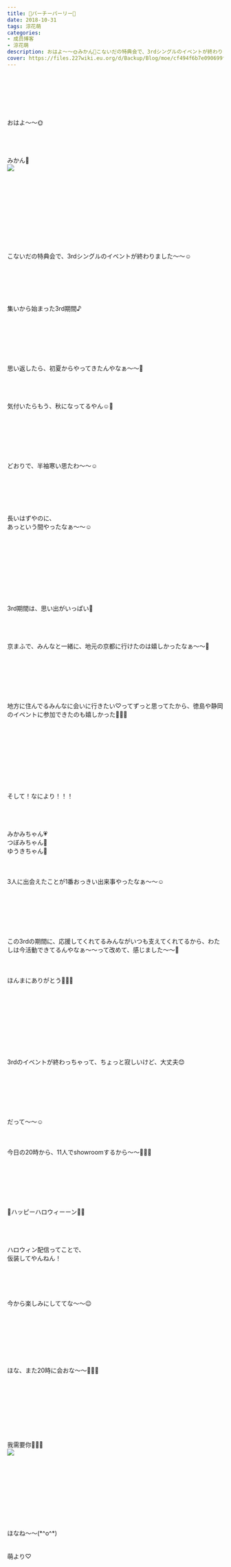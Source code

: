 ```yaml
---
title: 👻パーチーパーリー🎃
date: 2018-10-31
tags: 涼花萌
categories: 
- 成员博客
- 涼花萌
description: おはよ〜〜🌞みかん🍊こないだの特典会で、3rdシングルのイベントが終わりました〜〜☺️集いから始まった3rd期間♪思い返したら、...
cover: https://files.227wiki.eu.org/d/Backup/Blog/moe/cf494f6b7e090699f9a51fda42642.jpg 
---
```

<div class="blog_detail__main">
<br/>
<br/>
<br/>
<br/>
<br/>
<br/>
おはよ〜〜🌞<br/>
<br/>
<br/>
<br/>
<br/>
みかん🍊<br/>
<img src="https://files.227wiki.eu.org/d/Backup/Blog/moe/cf494f6b7e090699f9a51fda42642.jpg"><br/>
<br/>
<br/>
<br/>
<br/>
<br/>
<br/>
<br/>
<br/>
<br/>
<br/>
<br/>
こないだの特典会で、3rdシングルのイベントが終わりました〜〜☺️<br/>
<br/>
<br/>
<br/>
<br/>
<br/>
<br/>
集いから始まった3rd期間♪<br/>
<br/>
<br/>
<br/>
<br/>
<br/>
<br/>
<br/>
思い返したら、初夏からやってきたんやなぁ〜〜🎐<br/>
<br/>
<br/>
<br/>
<br/>
気付いたらもう、秋になってるやん☺️🍁<br/>
<br/>
<br/>
<br/>
<br/>
<br/>
<br/>
<br/>
どおりで、半袖寒い思たわ〜〜☺️<br/>
<br/>
<br/>
<br/>
<br/>
<br/>
<br/>
長いはずやのに、<br/>
あっという間やったなぁ〜〜☺️<br/>
<br/>
<br/>
<br/>
<br/>
<br/>
<br/>
<br/>
<br/>
<br/>
<br/>
3rd期間は、思い出がいっぱい💓<br/>
<br/>
<br/>
<br/>
<br/>
京まふで、みんなと一緒に、地元の京都に行けたのは嬉しかったなぁ〜〜🍵<br/>
<br/>
<br/>
<br/>
<br/>
<br/>
<br/>
<br/>
地方に住んでるみんなに会いに行きたい♡ってずっと思ってたから、徳島や静岡のイベントに参加できたのも嬉しかった🤗💓💓<br/>
<br/>
<br/>
<br/>
<br/>
<br/>
<br/>
<br/>
<br/>
<br/>
<br/>
そして！なにより！！！<br/>
<br/>
<br/>
<br/>
<br/>
みかみちゃん💗<br/>
つぼみちゃん💚<br/>
ゆうきちゃん💜<br/>
<br/>
<br/>
<br/>
3人に出会えたことが1番おっきい出来事やったなぁ〜〜☺️<br/>
<br/>
<br/>
<br/>
<br/>
<br/>
<br/>
<br/>
この3rdの期間に、応援してくれてるみんながいつも支えてくれてるから、わたしは今活動できてるんやなぁ〜〜って改めて、感じました〜〜🙈<br/>
<br/>
<br/>
<br/>
ほんまにありがとう💓💓💓<br/>
<br/>
<br/>
<br/>
<br/>
<br/>
<br/>
<br/>
<br/>
<br/>
<br/>
3rdのイベントが終わっちゃって、ちょっと寂しいけど、大丈夫😊<br/>
<br/>
<br/>
<br/>
<br/>
<br/>
<br/>
<br/>
だって〜〜☺️<br/>
<br/>
<br/>
<br/>
今日の20時から、11人でshowroomするから〜〜🎈🎈🎈<br/>
<br/>
<br/>
<br/>
<br/>
<br/>
<br/>
<br/>
🎉ハッピーハロウィーーン🎃👻<br/>
<br/>
<br/>
<br/>
<br/>
ハロウィン配信ってことで、<br/>
仮装してやんねん！<br/>
<br/>
<br/>
<br/>
<br/>
<br/>
今から楽しみにしててな〜〜😉<br/>
<br/>
<br/>
<br/>
<br/>
<br/>
<br/>
<br/>
<br/>
ほな、また20時に会おな〜〜💓💓💓<br/>
<br/>
<br/>
<br/>
<br/>
<br/>
<br/>
<br/>
<br/>
<br/>
我需要你💓💓💓<br/>
<img src="https://files.227wiki.eu.org/d/Backup/Blog/moe/cf494f6b7e090699f9a51fda42642-01.jpg"><br/>
<br/>
<br/>
<br/>
<br/>
<br/>
<br/>
<br/>
<br/>
<br/>
<br/>
ほなね〜〜(*^o^*)<br/>
<br/>
<br/>
萌より♡
<!--twitter-->

<!--//twitter-->
</img></img></div>